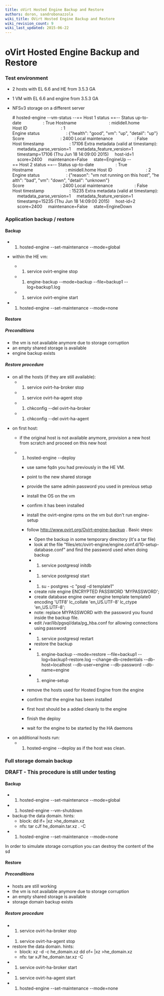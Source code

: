 ```yaml
---
title: oVirt Hosted Engine Backup and Restore
authors: doron, sandrobonazzola
wiki_title: OVirt Hosted Engine Backup and Restore
wiki_revision_count: 9
wiki_last_updated: 2015-06-22
---
```


# oVirt Hosted Engine Backup and Restore

### Test environment

*   2 hosts with EL 6.6 and HE from 3.5.3 GA
*   1 VM with EL 6.6 and engine from 3.5.3 GA
*   NFSv3 storage on a different server

      # hosted-engine --vm-status
      --== Host 1 status ==--
      Status up-to-date                  : True
      Hostname                           : mididell.home
      Host ID                            : 1
      Engine status                      : {"health": "good", "vm": "up", "detail": "up"}
      Score                              : 2400
      Local maintenance                  : False
      Host timestamp                     : 17106
      Extra metadata (valid at timestamp):
          metadata_parse_version=1
          metadata_feature_version=1
          timestamp=17106 (Thu Jun 18 14:09:00 2015)
          host-id=1
          score=2400
          maintenance=False
          state=EngineUp
      --== Host 2 status ==--
      Status up-to-date                  : True
      Hostname                           : minidell.home
      Host ID                            : 2
      Engine status                      : {"reason": "vm not running on this host", "health": "bad", "vm": "down", "detail": "unknown"}
      Score                              : 2400
      Local maintenance                  : False
      Host timestamp                     : 15235
      Extra metadata (valid at timestamp):
          metadata_parse_version=1
          metadata_feature_version=1
          timestamp=15235 (Thu Jun 18 14:09:00 2015)
          host-id=2
          score=2400
          maintenance=False
          state=EngineDown

### Application backup / restore

#### Backup

*   1.  hosted-engine --set-maintenance --mode=global
*   within the HE vm:
    -   1.  service ovirt-engine stop
    -   1.  engine-backup --mode=backup --file=backup1 --log=backup1.log
    -   1.  service ovirt-engine start

*   1.  hosted-engine --set-maintenance --mode=none

#### Restore

##### Preconditions

*   the vm is not available anymore due to storage corruption
*   an empty shared storage is available
*   engine backup exists

##### Restore procedure

*   on all the hosts (if they are still available):
    -   1.  service ovirt-ha-broker stop
    -   1.  service ovirt-ha-agent stop
    -   1.  chkconfig --del ovirt-ha-broker
    -   1.  chkconfig --del ovirt-ha-agent

<!-- -->

*   on first host:
    -   if the original host is not available anymore, provision a new host from scratch and proceed on this new host
    -   1.  hosted-engine --deploy

        -   use same fqdn you had previously in the HE VM.
        -   point to the new shared storage
        -   provide the same admin password you used in previous setup
        -   install the OS on the vm
        -   confirm it has been installed
        -   install the ovirt-engine rpms on the vm but don't run engine-setup
        -   follow <http://www.ovirt.org/Ovirt-engine-backup> . Basic steps:
            -   Open the backup in some temporary directory (it's a tar file)
            -   look at the file "files/etc/ovirt-engine/engine.conf.d/10-setup-database.conf" and find the password used when doing backup
            -   1.  service postgresql initdb
            -   1.  service postgresql start
            -   1.  su - postgres -c "psql -d template1"
            -   create role engine ENCRYPTED PASSWORD 'MYPASSWORD';
            -   create database engine owner engine template template0 encoding 'UTF8' lc_collate 'en_US.UTF-8' lc_ctype 'en_US.UTF-8';
            -   note: replace MYPASSWORD with the password you found inside the backup file.
            -   edit /var/lib/pgsql/data/pg_hba.conf for allowing connections using password
            -   1.  service postgresql restart
            -   restore the backup
            -   1.  engine-backup --mode=restore --file=backup1 --log=backup1-restore.log --change-db-credentials --db-host=localhost --db-user=engine --db-password --db-name=engine
            -   1.  engine-setup

        -   remove the hosts used for Hosted Engine from the engine
        -   confirm that the engine has been installed
        -   first host should be a added cleanly to the engine
        -   finish the deploy
        -   wait for the engine to be started by the HA daemons

<!-- -->

*   on additional hosts run:
    -   1.  hosted-engine --deploy as if the host was clean.

### Full storage domain backup

<big>**DRAFT - This procedure is still under testing**</big>

#### Backup

*   1.  hosted-engine --set-maintenance --mode=global
*   1.  hosted-engine --vm-shutdown
*   backup the data domain. hints:
    -   block: dd if=<iscsi lun containing the he domain> |xz >he_domain.xz
    -   nfs: tar cJf he_domain.tar.xz . -C <path to sd directory>
*   1.  hosted-engine --set-maintenance --mode=none

In order to simulate storage corruption you can destroy the content of the sd

#### Restore

##### Preconditions

*   hosts are still working
*   the vm is not available anymore due to storage corruption
*   an empty shared storage is available
*   storage domain backup exists

##### Restore procedure

*   1.  service ovirt-ha-broker stop
*   1.  service ovirt-ha-agent stop
*   restore the data domain. hints:
    -   block: xz -d -c he_domain.xz dd of=<iscsi lun containing the he domain> |xz >he_domain.xz
    -   nfs: tar xJf he_domain.tar.xz -C <path to sd directory>
*   1.  service ovirt-ha-broker start
*   1.  service ovirt-ha-agent start
*   1.  hosted-engine --set-maintenance --mode=none
